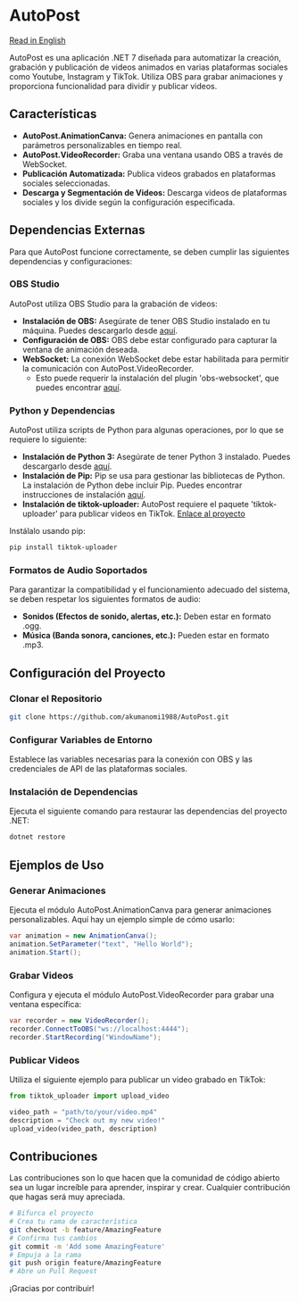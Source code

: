 # AutoPost
[Read in English](README.md)

AutoPost es una aplicación .NET 7 diseñada para automatizar la creación, grabación y publicación de videos animados en varias plataformas sociales como Youtube, Instagram y TikTok. Utiliza OBS para grabar animaciones y proporciona funcionalidad para dividir y publicar videos.

## Características

- **AutoPost.AnimationCanva:** Genera animaciones en pantalla con parámetros personalizables en tiempo real.
- **AutoPost.VideoRecorder:** Graba una ventana usando OBS a través de WebSocket.
- **Publicación Automatizada:** Publica videos grabados en plataformas sociales seleccionadas.
- **Descarga y Segmentación de Videos:** Descarga videos de plataformas sociales y los divide según la configuración especificada.

## Dependencias Externas

Para que AutoPost funcione correctamente, se deben cumplir las siguientes dependencias y configuraciones:

### OBS Studio

AutoPost utiliza OBS Studio para la grabación de videos:

- **Instalación de OBS:** Asegúrate de tener OBS Studio instalado en tu máquina. Puedes descargarlo desde [aquí](https://obsproject.com/).
- **Configuración de OBS:** OBS debe estar configurado para capturar la ventana de animación deseada.
- **WebSocket:** La conexión WebSocket debe estar habilitada para permitir la comunicación con AutoPost.VideoRecorder.
  - Esto puede requerir la instalación del plugin 'obs-websocket', que puedes encontrar [aquí](https://obsproject.com/forum/resources/obs-websocket-remote-control-obs-studio-from-websockets.466/).

### Python y Dependencias

AutoPost utiliza scripts de Python para algunas operaciones, por lo que se requiere lo siguiente:

- **Instalación de Python 3:** Asegúrate de tener Python 3 instalado. Puedes descargarlo desde [aquí](https://www.python.org/downloads/).
- **Instalación de Pip:** Pip se usa para gestionar las bibliotecas de Python. La instalación de Python debe incluir Pip. Puedes encontrar instrucciones de instalación [aquí](https://pip.pypa.io/en/stable/installation/).
- **Instalación de tiktok-uploader:** AutoPost requiere el paquete 'tiktok-uploader' para publicar videos en TikTok. [Enlace al proyecto](https://pypi.org/project/tiktok-uploader/)

Instálalo usando pip:

```bash
pip install tiktok-uploader
```

### Formatos de Audio Soportados

Para garantizar la compatibilidad y el funcionamiento adecuado del sistema, se deben respetar los siguientes formatos de audio:

- **Sonidos (Efectos de sonido, alertas, etc.):** Deben estar en formato .ogg.
- **Música (Banda sonora, canciones, etc.):** Pueden estar en formato .mp3.

## Configuración del Proyecto

### Clonar el Repositorio

```bash
git clone https://github.com/akumanomi1988/AutoPost.git
```

### Configurar Variables de Entorno

Establece las variables necesarias para la conexión con OBS y las credenciales de API de las plataformas sociales.

### Instalación de Dependencias

Ejecuta el siguiente comando para restaurar las dependencias del proyecto .NET:

```bash
dotnet restore
```

## Ejemplos de Uso

### Generar Animaciones

Ejecuta el módulo AutoPost.AnimationCanva para generar animaciones personalizables. Aquí hay un ejemplo simple de cómo usarlo:

```csharp
var animation = new AnimationCanva();
animation.SetParameter("text", "Hello World");
animation.Start();
```

### Grabar Videos

Configura y ejecuta el módulo AutoPost.VideoRecorder para grabar una ventana específica:

```csharp
var recorder = new VideoRecorder();
recorder.ConnectToOBS("ws://localhost:4444");
recorder.StartRecording("WindowName");
```

### Publicar Videos

Utiliza el siguiente ejemplo para publicar un video grabado en TikTok:

```python
from tiktok_uploader import upload_video

video_path = "path/to/your/video.mp4"
description = "Check out my new video!"
upload_video(video_path, description)
```

## Contribuciones

Las contribuciones son lo que hacen que la comunidad de código abierto sea un lugar increíble para aprender, inspirar y crear. Cualquier contribución que hagas será muy apreciada.

```bash
# Bifurca el proyecto
# Crea tu rama de característica
git checkout -b feature/AmazingFeature
# Confirma tus cambios
git commit -m 'Add some AmazingFeature'
# Empuja a la rama
git push origin feature/AmazingFeature
# Abre un Pull Request
```

¡Gracias por contribuir!

